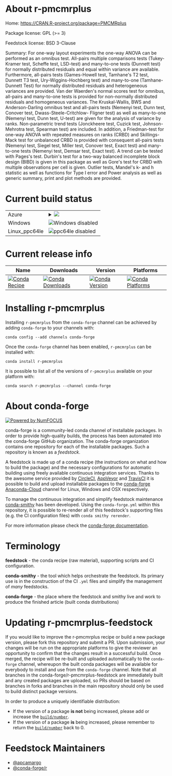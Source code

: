 About r-pmcmrplus
=================

Home: https://CRAN.R-project.org/package=PMCMRplus

Package license: GPL (>= 3)

Feedstock license: BSD 3-Clause

Summary: For one-way layout experiments the one-way ANOVA can be performed as an omnibus test. All-pairs multiple comparisons  tests (Tukey-Kramer test, Scheffe test, LSD-test)  and many-to-one tests (Dunnett test) for normally distributed  residuals and equal within variance are available. Furthermore, all-pairs tests (Games-Howell test, Tamhane's T2 test,  Dunnett T3 test, Ury-Wiggins-Hochberg test) and many-to-one (Tamhane-Dunnett Test) for normally distributed residuals  and heterogeneous variances are provided. Van der Waerden's normal scores test for omnibus, all-pairs and many-to-one tests is provided for non-normally distributed residuals and homogeneous variances. The Kruskal-Wallis, BWS and Anderson-Darling omnibus test and all-pairs tests (Nemenyi test, Dunn test, Conover test, Dwass-Steele-Critchlow- Fligner test) as well as many-to-one (Nemenyi test, Dunn test, U-test) are given for the analysis of variance by ranks.  Non-parametric trend tests (Jonckheere test, Cuzick test, Johnson-Mehrotra test, Spearman test) are included.  In addition, a Friedman-test for one-way ANOVA with repeated  measures on ranks (CRBD) and Skillings-Mack test for unbalanced  CRBD is provided with consequent all-pairs tests (Nemenyi test,  Siegel test, Miller test, Conover test, Exact test) and many-to-one tests (Nemenyi test, Demsar test, Exact test).  A trend can be tested with Pages's test. Durbin's test  for a two-way balanced incomplete block design (BIBD) is given  in this package as well as Gore's test for CRBD with multiple observations per cell is given.  Outlier tests, Mandel's k- and h statistic as well as functions for Type I error and Power  analysis as well as generic summary, print and plot methods  are provided.



Current build status
====================


<table>
    
  <tr>
    <td>Azure</td>
    <td>
      <details>
        <summary>
          <a href="https://dev.azure.com/conda-forge/feedstock-builds/_build/latest?definitionId=2420&branchName=master">
            <img src="https://dev.azure.com/conda-forge/feedstock-builds/_apis/build/status/r-pmcmrplus-feedstock?branchName=master">
          </a>
        </summary>
        <table>
          <thead><tr><th>Variant</th><th>Status</th></tr></thead>
          <tbody><tr>
              <td>linux_r_base3.5.1target_platformlinux-64</td>
              <td>
                <a href="https://dev.azure.com/conda-forge/feedstock-builds/_build/latest?definitionId=2420&branchName=master">
                  <img src="https://dev.azure.com/conda-forge/feedstock-builds/_apis/build/status/r-pmcmrplus-feedstock?branchName=master&jobName=linux&configuration=linux_r_base3.5.1target_platformlinux-64" alt="variant">
                </a>
              </td>
            </tr><tr>
              <td>linux_r_base3.6target_platformlinux-64</td>
              <td>
                <a href="https://dev.azure.com/conda-forge/feedstock-builds/_build/latest?definitionId=2420&branchName=master">
                  <img src="https://dev.azure.com/conda-forge/feedstock-builds/_apis/build/status/r-pmcmrplus-feedstock?branchName=master&jobName=linux&configuration=linux_r_base3.6target_platformlinux-64" alt="variant">
                </a>
              </td>
            </tr><tr>
              <td>osx_r_base3.5.1target_platformosx-64</td>
              <td>
                <a href="https://dev.azure.com/conda-forge/feedstock-builds/_build/latest?definitionId=2420&branchName=master">
                  <img src="https://dev.azure.com/conda-forge/feedstock-builds/_apis/build/status/r-pmcmrplus-feedstock?branchName=master&jobName=osx&configuration=osx_r_base3.5.1target_platformosx-64" alt="variant">
                </a>
              </td>
            </tr><tr>
              <td>osx_r_base3.6target_platformosx-64</td>
              <td>
                <a href="https://dev.azure.com/conda-forge/feedstock-builds/_build/latest?definitionId=2420&branchName=master">
                  <img src="https://dev.azure.com/conda-forge/feedstock-builds/_apis/build/status/r-pmcmrplus-feedstock?branchName=master&jobName=osx&configuration=osx_r_base3.6target_platformosx-64" alt="variant">
                </a>
              </td>
            </tr>
          </tbody>
        </table>
      </details>
    </td>
  </tr>
  <tr>
    <td>Windows</td>
    <td>
      <img src="https://img.shields.io/badge/Windows-disabled-lightgrey.svg" alt="Windows disabled">
    </td>
  </tr>
  <tr>
    <td>Linux_ppc64le</td>
    <td>
      <img src="https://img.shields.io/badge/ppc64le-disabled-lightgrey.svg" alt="ppc64le disabled">
    </td>
  </tr>
</table>

Current release info
====================

| Name | Downloads | Version | Platforms |
| --- | --- | --- | --- |
| [![Conda Recipe](https://img.shields.io/badge/recipe-r--pmcmrplus-green.svg)](https://anaconda.org/conda-forge/r-pmcmrplus) | [![Conda Downloads](https://img.shields.io/conda/dn/conda-forge/r-pmcmrplus.svg)](https://anaconda.org/conda-forge/r-pmcmrplus) | [![Conda Version](https://img.shields.io/conda/vn/conda-forge/r-pmcmrplus.svg)](https://anaconda.org/conda-forge/r-pmcmrplus) | [![Conda Platforms](https://img.shields.io/conda/pn/conda-forge/r-pmcmrplus.svg)](https://anaconda.org/conda-forge/r-pmcmrplus) |

Installing r-pmcmrplus
======================

Installing `r-pmcmrplus` from the `conda-forge` channel can be achieved by adding `conda-forge` to your channels with:

```
conda config --add channels conda-forge
```

Once the `conda-forge` channel has been enabled, `r-pmcmrplus` can be installed with:

```
conda install r-pmcmrplus
```

It is possible to list all of the versions of `r-pmcmrplus` available on your platform with:

```
conda search r-pmcmrplus --channel conda-forge
```


About conda-forge
=================

[![Powered by NumFOCUS](https://img.shields.io/badge/powered%20by-NumFOCUS-orange.svg?style=flat&colorA=E1523D&colorB=007D8A)](http://numfocus.org)

conda-forge is a community-led conda channel of installable packages.
In order to provide high-quality builds, the process has been automated into the
conda-forge GitHub organization. The conda-forge organization contains one repository
for each of the installable packages. Such a repository is known as a *feedstock*.

A feedstock is made up of a conda recipe (the instructions on what and how to build
the package) and the necessary configurations for automatic building using freely
available continuous integration services. Thanks to the awesome service provided by
[CircleCI](https://circleci.com/), [AppVeyor](https://www.appveyor.com/)
and [TravisCI](https://travis-ci.com/) it is possible to build and upload installable
packages to the [conda-forge](https://anaconda.org/conda-forge)
[Anaconda-Cloud](https://anaconda.org/) channel for Linux, Windows and OSX respectively.

To manage the continuous integration and simplify feedstock maintenance
[conda-smithy](https://github.com/conda-forge/conda-smithy) has been developed.
Using the ``conda-forge.yml`` within this repository, it is possible to re-render all of
this feedstock's supporting files (e.g. the CI configuration files) with ``conda smithy rerender``.

For more information please check the [conda-forge documentation](https://conda-forge.org/docs/).

Terminology
===========

**feedstock** - the conda recipe (raw material), supporting scripts and CI configuration.

**conda-smithy** - the tool which helps orchestrate the feedstock.
                   Its primary use is in the construction of the CI ``.yml`` files
                   and simplify the management of *many* feedstocks.

**conda-forge** - the place where the feedstock and smithy live and work to
                  produce the finished article (built conda distributions)


Updating r-pmcmrplus-feedstock
==============================

If you would like to improve the r-pmcmrplus recipe or build a new
package version, please fork this repository and submit a PR. Upon submission,
your changes will be run on the appropriate platforms to give the reviewer an
opportunity to confirm that the changes result in a successful build. Once
merged, the recipe will be re-built and uploaded automatically to the
`conda-forge` channel, whereupon the built conda packages will be available for
everybody to install and use from the `conda-forge` channel.
Note that all branches in the conda-forge/r-pmcmrplus-feedstock are
immediately built and any created packages are uploaded, so PRs should be based
on branches in forks and branches in the main repository should only be used to
build distinct package versions.

In order to produce a uniquely identifiable distribution:
 * If the version of a package **is not** being increased, please add or increase
   the [``build/number``](https://conda.io/docs/user-guide/tasks/build-packages/define-metadata.html#build-number-and-string).
 * If the version of a package **is** being increased, please remember to return
   the [``build/number``](https://conda.io/docs/user-guide/tasks/build-packages/define-metadata.html#build-number-and-string)
   back to 0.

Feedstock Maintainers
=====================

* [@apcamargo](https://github.com/apcamargo/)
* [@conda-forge/r](https://github.com/conda-forge/r/)

